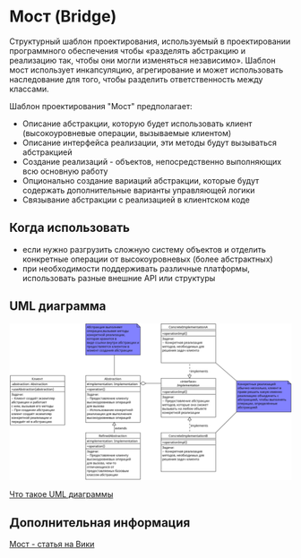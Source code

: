 # Мост (Bridge)

Структурный шаблон проектирования, используемый в проектировании программного обеспечения чтобы «разделять абстракцию и реализацию так, чтобы они могли изменяться независимо». Шаблон мост использует инкапсуляцию, агрегирование и может использовать наследование для того, чтобы разделить ответственность между классами.

Шаблон проектирования "Мост" предполагает:

- Описание абстракции, которую будет использовать клиент
  (высокоуровневые операции, вызываемые клиентом)
- Описание интерфейса реализации, эти методы будут вызываться абстракцией
- Создание реализаций - объектов, непосредственно выполняющих всю
  основную работу
- Опционально создание вариаций абстракции, которые будут содержать
  дополнительные варианты управляющей логики
- Связывание абстракции с реализацией в клиентском коде

## Когда использовать

- если нужно разгрузить сложную систему объектов и отделить конкретные операции
  от высокоуровневых (более абстрактных)
- при необходимости поддерживать различные платформы, использовать
  разные внешние API или структуры

## UML диаграмма

![UML диаграмма моста](https://github.com/evgenylyozin/patterns/blob/c6f3da8e5fb97cc77b07ede0fecfa09194e1f0b3/docs/oop-patterns/uml-diagrams/bridge.png)

[Что такое UML диаграммы](https://github.com/evgenylyozin/patterns/blob/6bd4dee6b7186d8703f4f3d8f852e72d185ae545/docs/diagram.md)

## Дополнительная информация

[Мост - статья на Вики](<https://ru.wikipedia.org/wiki/%D0%9C%D0%BE%D1%81%D1%82_(%D1%88%D0%B0%D0%B1%D0%BB%D0%BE%D0%BD_%D0%BF%D1%80%D0%BE%D0%B5%D0%BA%D1%82%D0%B8%D1%80%D0%BE%D0%B2%D0%B0%D0%BD%D0%B8%D1%8F)>)
